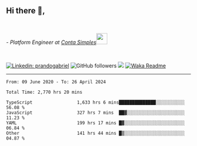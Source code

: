 <h2>Hi there  👋,</h2> </br>

<p><em>- Platform Engineer at <a href="https://contasimples.com">Conta Simples</a><img src="https://media.giphy.com/media/WUlplcMpOCEmTGBtBW/giphy.gif" width="30"> 
</em></p></br>


[![Linkedin: prandogabriel](https://img.shields.io/badge/-prandogabriel-blue?style=flat-square&logo=Linkedin&logoColor=white&link=https://www.linkedin.com/in/prandogabriel/)](https://www.linkedin.com/in/prandogabriel)
![GitHub followers](https://img.shields.io/github/followers/prandogabriel?label=Follow&style=social)
![](https://visitor-badge.glitch.me/badge?page_id=prandogabriel.prandogabriel)
[![Waka Readme](https://github.com/prandogabriel/prandogabriel/actions/workflows/update-stats.yml.yml/badge.svg)](https://github.com/prandogabriel/prandogabriel/actions/workflows/update-stats.yml.yml)

---

<!--START_SECTION:waka-->

```golang
From: 09 June 2020 - To: 26 April 2024

Total Time: 2,770 hrs 20 mins

TypeScript                 1,633 hrs 6 mins██████████████░░░░░░░░░░░   56.08 %
JavaScript                 327 hrs 7 mins  ██▓░░░░░░░░░░░░░░░░░░░░░░   11.23 %
YAML                       199 hrs 17 mins █▓░░░░░░░░░░░░░░░░░░░░░░░   06.84 %
Other                      141 hrs 44 mins █▒░░░░░░░░░░░░░░░░░░░░░░░   04.87 %
```

<!--END_SECTION:waka-->
